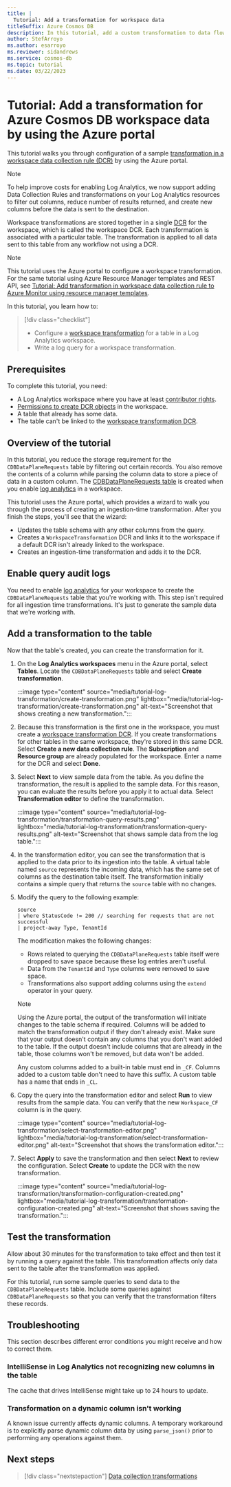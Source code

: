 ```yaml
---
title: |
  Tutorial: Add a transformation for workspace data
titleSuffix: Azure Cosmos DB
description: In this tutorial, add a custom transformation to data flowing through Azure Monitor Logs from Azure Cosmos DB by using the Azure portal.
author: StefArroyo
ms.author: esarroyo
ms.reviewer: sidandrews
ms.service: cosmos-db
ms.topic: tutorial
ms.date: 03/22/2023
---
```


# Tutorial: Add a transformation for Azure Cosmos DB workspace data by using the Azure portal

This tutorial walks you through configuration of a sample [transformation in a workspace data collection rule (DCR)](../azure-monitor/essentials/data-collection-transformations.md) by using the Azure portal.

> [!NOTE]
> To help improve costs for enabling Log Analytics, we now support adding Data Collection Rules and transformations on your Log Analytics resources to filter out columns, reduce number of results returned, and create new columns before the data is sent to the destination.

Workspace transformations are stored together in a single [DCR](../azure-monitor/essentials/data-collection-rule-overview.md) for the workspace, which is called the workspace DCR. Each transformation is associated with a particular table. The transformation is applied to all data sent to this table from any workflow not using a DCR.

> [!NOTE]
> This tutorial uses the Azure portal to configure a workspace transformation. For the same tutorial using Azure Resource Manager templates and REST API, see [Tutorial: Add transformation in workspace data collection rule to Azure Monitor using resource manager templates](../azure-monitor/logs/tutorial-workspace-transformations-api.md).

In this tutorial, you learn how to:

> [!div class="checklist"]
>
> - Configure a [workspace transformation](../azure-monitor/essentials/data-collection-transformations.md#workspace-transformation-dcr) for a table in a Log Analytics workspace.
> - Write a log query for a workspace transformation.
>

## Prerequisites

To complete this tutorial, you need:

- A Log Analytics workspace where you have at least [contributor rights](../azure-monitor/logs/manage-access.md#azure-rbac).
- [Permissions to create DCR objects](../azure-monitor/essentials/data-collection-rule-overview.md#permissions) in the workspace.
- A table that already has some data.
- The table can't be linked to the [workspace transformation DCR](../azure-monitor/essentials/data-collection-transformations.md#workspace-transformation-dcr).

## Overview of the tutorial

In this tutorial, you reduce the storage requirement for the `CDBDataPlaneRequests` table by filtering out certain records. You also remove the contents of a column while parsing the column data to store a piece of data in a custom column. The [CDBDataPlaneRequests table](monitor-resource-logs.md) is created when you enable [log analytics](monitor-resource-logs.md) in a workspace.

This tutorial uses the Azure portal, which provides a wizard to walk you through the process of creating an ingestion-time transformation. After you finish the steps, you'll see that the wizard:

- Updates the table schema with any other columns from the query.
- Creates a `WorkspaceTransformation` DCR and links it to the workspace if a default DCR isn't already linked to the workspace.
- Creates an ingestion-time transformation and adds it to the DCR.

## Enable query audit logs

You need to enable [log analytics](monitor-resource-logs.md) for your workspace to create the `CDBDataPlaneRequests` table that you're working with. This step isn't required for all ingestion time transformations. It's just to generate the sample data that we're working with.

## Add a transformation to the table

Now that the table's created, you can create the transformation for it.

1. On the **Log Analytics workspaces** menu in the Azure portal, select **Tables**. Locate the `CDBDataPlaneRequests` table and select **Create transformation**.

    :::image type="content" source="media/tutorial-log-transformation/create-transformation.png" lightbox="media/tutorial-log-transformation/create-transformation.png" alt-text="Screenshot that shows creating a new transformation.":::

1. Because this transformation is the first one in the workspace, you must create a [workspace transformation DCR](../azure-monitor/essentials/data-collection-transformations.md#workspace-transformation-dcr). If you create transformations for other tables in the same workspace, they're stored in this same DCR. Select **Create a new data collection rule**. The **Subscription** and **Resource group** are already populated for the workspace. Enter a name for the DCR and select **Done**.

1. Select **Next** to view sample data from the table. As you define the transformation, the result is applied to the sample data. For this reason, you can evaluate the results before you apply it to actual data. Select **Transformation editor** to define the transformation.

    :::image type="content" source="media/tutorial-log-transformation/transformation-query-results.png" lightbox="media/tutorial-log-transformation/transformation-query-results.png" alt-text="Screenshot that shows sample data from the log table.":::

1. In the transformation editor, you can see the transformation that is applied to the data prior to its ingestion into the table. A virtual table named `source` represents the incoming data, which has the same set of columns as the destination table itself. The transformation initially contains a simple query that returns the `source` table with no changes.

1. Modify the query to the following example:

    ``` kusto
    source
    | where StatusCode != 200 // searching for requests that are not successful
    | project-away Type, TenantId
    ```

    The modification makes the following changes:

   - Rows related to querying the `CDBDataPlaneRequests` table itself were dropped to save space because these log entries aren't useful.
   - Data from the `TenantId` and `Type` columns were removed to save space.
   - Transformations also support adding columns using the `extend` operator in your query.

    > [!Note]
    > Using the Azure portal, the output of the transformation will initiate changes to the table schema if required. Columns will be added to match the transformation output if they don't already exist. Make sure that your output doesn't contain any columns that you don't want added to the table. If the output doesn't include columns that are already in the table, those columns won't be removed, but data won't be added.
    >
    > Any custom columns added to a built-in table must end in `_CF`. Columns added to a custom table don't need to have this suffix. A custom table has a name that ends in `_CL`.

1. Copy the query into the transformation editor and select **Run** to view results from the sample data. You can verify that the new `Workspace_CF` column is in the query.

    :::image type="content" source="media/tutorial-log-transformation/select-transformation-editor.png" lightbox="media/tutorial-log-transformation/select-transformation-editor.png" alt-text="Screenshot that shows the transformation editor.":::

1. Select **Apply** to save the transformation and then select **Next** to review the configuration. Select **Create** to update the DCR with the new transformation.

    :::image type="content" source="media/tutorial-log-transformation/transformation-configuration-created.png" lightbox="media/tutorial-log-transformation/transformation-configuration-created.png" alt-text="Screenshot that shows saving the transformation.":::

## Test the transformation

Allow about 30 minutes for the transformation to take effect and then test it by running a query against the table. This transformation affects only data sent to the table after the transformation was applied.

For this tutorial, run some sample queries to send data to the `CDBDataPlaneRequests` table. Include some queries against `CDBDataPlaneRequests` so that you can verify that the transformation filters these records.

## Troubleshooting

This section describes different error conditions you might receive and how to correct them.

### IntelliSense in Log Analytics not recognizing new columns in the table

The cache that drives IntelliSense might take up to 24 hours to update.

### Transformation on a dynamic column isn't working

A known issue currently affects dynamic columns. A temporary workaround is to explicitly parse dynamic column data by using `parse_json()` prior to performing any operations against them.

## Next steps

> [!div class="nextstepaction"]
> [Data collection transformations](../azure-monitor/essentials/data-collection-transformations.md)
